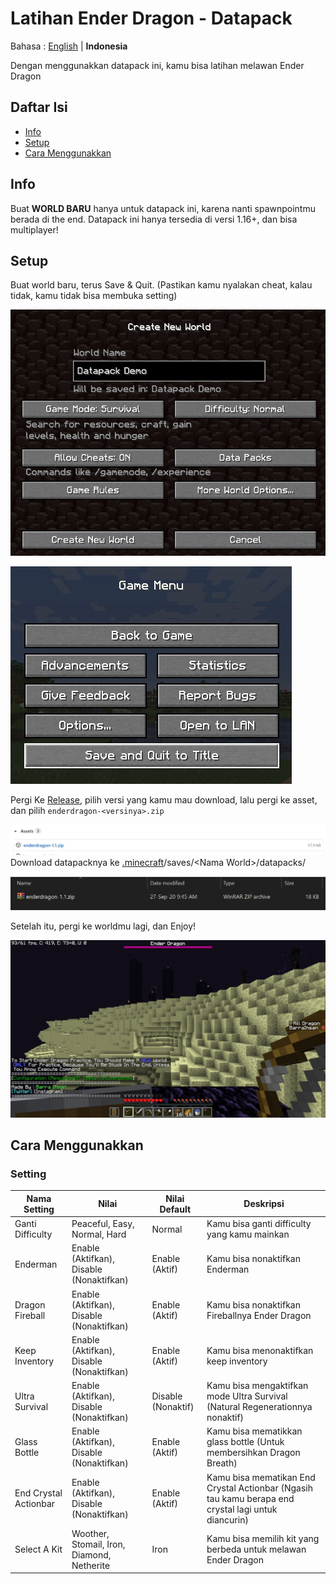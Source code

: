# Latihan Ender Dragon - Datapack

Bahasa : [English](https://github.com/barraIhsan/enderdragon/blob/master/README.md "English") | **Indonesia**

Dengan menggunakkan datapack ini, kamu bisa latihan melawan Ender Dragon

## Daftar Isi

-   [Info](#info)
-   [Setup](#setup)
-   [Cara Menggunakkan](#cara-menggunakkan)

## Info

Buat **WORLD BARU** hanya untuk datapack ini, karena nanti spawnpointmu berada di the end. Datapack ini hanya tersedia di versi 1.16+, dan bisa multiplayer!

## Setup

Buat world baru, terus Save & Quit. (Pastikan kamu nyalakan cheat, kalau tidak, kamu tidak bisa membuka setting)

![Buat World Baru](image/createNewWorld.jpg)

![Save & Quit](image/saveAndQuit.jpg)

Pergi Ke [Release](https://github.com/barraIhsan/enderdragon/releases/ "Pergi ke Release"), pilih versi yang kamu mau download, lalu pergi ke asset, dan pilih `enderdragon-<versinya>.zip`

![Asset Download File](image/assetDownload.jpg)
Download datapacknya ke [.minecraft](https://minecraft.gamepedia.com/.minecraft "Cari dimana .minecraft foldermu")/saves/\<Nama World>\/datapacks/

![Datapack telah terinstal](image/datapackInstalled.jpg)

Setelah itu, pergi ke worldmu lagi, dan Enjoy!

![Play Screen](image/playScreen.jpg)

## Cara Menggunakkan

### Setting

| Nama Setting          | Nilai                                      | Nilai Default      | Deskripsi                                                                                           |
| --------------------- | ------------------------------------------ | ------------------ | --------------------------------------------------------------------------------------------------- |
| Ganti Difficulty      | Peaceful, Easy, Normal, Hard               | Normal             | Kamu bisa ganti difficulty yang kamu mainkan                                                        |
| Enderman              | Enable (Aktifkan), Disable (Nonaktifkan)   | Enable (Aktif)     | Kamu bisa nonaktifkan Enderman                                                                      |
| Dragon Fireball       | Enable (Aktifkan), Disable (Nonaktifkan)   | Enable (Aktif)     | Kamu bisa nonaktifkan Fireballnya Ender Dragon                                                      |
| Keep Inventory        | Enable (Aktifkan), Disable (Nonaktifkan)   | Enable (Aktif)     | Kamu bisa menonaktifkan keep inventory                                                              |
| Ultra Survival        | Enable (Aktifkan), Disable (Nonaktifkan)   | Disable (Nonaktif) | Kamu bisa mengaktifkan mode Ultra Survival (Natural Regenerationnya nonaktif)                       |
| Glass Bottle          | Enable (Aktifkan), Disable (Nonaktifkan)   | Enable (Aktif)     | Kamu bisa mematikkan glass bottle (Untuk membersihkan Dragon Breath)                                |
| End Crystal Actionbar | Enable (Aktifkan), Disable (Nonaktifkan)   | Enable (Aktif)     | Kamu bisa mematikan End Crystal Actionbar (Ngasih tau kamu berapa end crystal lagi untuk diancurin) |
| Select A Kit          | Woother, Stomail, Iron, Diamond, Netherite | Iron               | Kamu bisa memilih kit yang berbeda untuk melawan Ender Dragon                                       |
